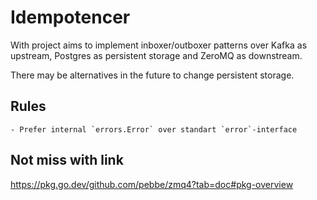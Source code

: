 # Idempotencer

With project aims to implement inboxer/outboxer patterns over Kafka
 as upstream, Postgres as persistent storage and ZeroMQ as downstream.

There may be alternatives in the future to change persistent storage.

## Rules
	- Prefer internal `errors.Error` over standart `error`-interface


## Not miss with link

https://pkg.go.dev/github.com/pebbe/zmq4?tab=doc#pkg-overview

